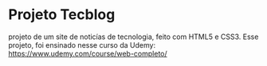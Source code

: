 # Projeto Tecblog
projeto de um site de noticías de tecnologia, feito com HTML5 e CSS3.
Esse projeto, foi ensinado nesse curso da Udemy: https://www.udemy.com/course/web-completo/ 
